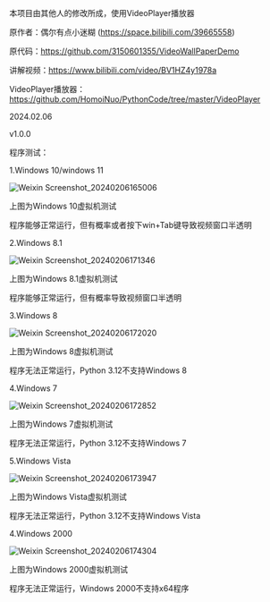 本项目由其他人的修改所成，使用VideoPlayer播放器

原作者：偶尔有点小迷糊 (https://space.bilibili.com/39665558)

原代码：https://github.com/3150601355/VideoWallPaperDemo

讲解视频：https://www.bilibili.com/video/BV1HZ4y1978a

VideoPlayer播放器：https://github.com/HomoiNuo/PythonCode/tree/master/VideoPlayer

2024.02.06

v1.0.0

程序测试：

1.Windows 10/windows 11

![Weixin Screenshot_20240206165006](https://github.com/HomoiNuo/CPPCode/assets/158718078/26b46c4a-fcca-4cfa-904c-3640b5ced8da)

上图为Windows 10虚拟机测试

程序能够正常运行，但有概率或者按下win+Tab键导致视频窗口半透明

2.Windows 8.1

![Weixin Screenshot_20240206171346](https://github.com/HomoiNuo/CPPCode/assets/158718078/d2b59235-eacf-4bb4-bf7d-aadb2bb0fe46)

上图为Windows 8.1虚拟机测试

程序能够正常运行，但有概率导致视频窗口半透明

3.Windows 8

![Weixin Screenshot_20240206172020](https://github.com/HomoiNuo/CPPCode/assets/158718078/b9895c1d-cde0-4798-8fbf-afcebad7051a)

上图为Windows 8虚拟机测试

程序无法正常运行，Python 3.12不支持Windows 8

4.Windows 7

![Weixin Screenshot_20240206172852](https://github.com/HomoiNuo/CPPCode/assets/158718078/8a7a28ac-8b87-4ee0-a5ac-0d270670b80b)

上图为Windows 7虚拟机测试

程序无法正常运行，Python 3.12不支持Windows 7

5.Windows Vista

![Weixin Screenshot_20240206173947](https://github.com/HomoiNuo/PythonCode/assets/158718078/dba45c43-e4c6-497e-8f6c-2699b7512b20)

上图为Windows Vista虚拟机测试

程序无法正常运行，Python 3.12不支持Windows Vista

4.Windows 2000

![Weixin Screenshot_20240206174304](https://github.com/HomoiNuo/PythonCode/assets/158718078/6a1dcdef-e53c-40ea-9f2a-ba9121464596)

上图为Windows 2000虚拟机测试

程序无法正常运行，Windows 2000不支持x64程序
